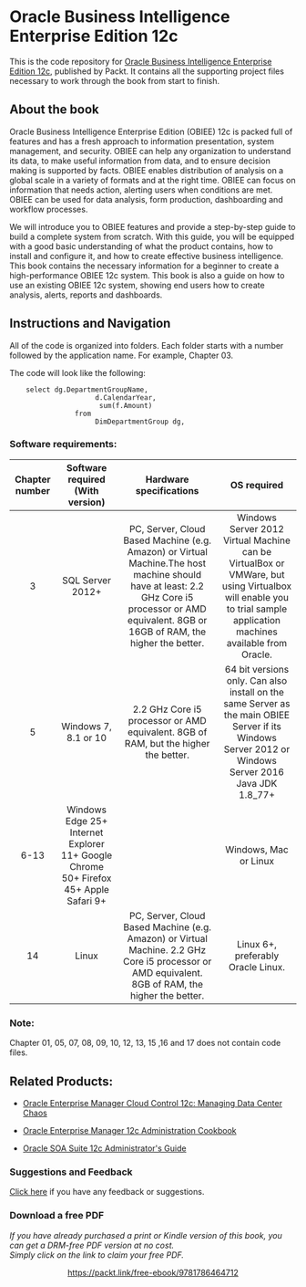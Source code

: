 


# Oracle Business Intelligence Enterprise Edition 12c
This is the code repository for [Oracle Business Intelligence Enterprise Edition 12c](https://www.packtpub.com/big-data-and-business-intelligence/oracle-business-intelligence-enterprise-edition-12c-second-editio?utm_source=github&utm_medium=repository&utm_content=9781786464712), published by Packt. It contains all the supporting project files necessary to work through the book from start to finish.

## About the book
Oracle Business Intelligence Enterprise Edition (OBIEE) 12c is packed full of features and has a fresh approach to information presentation, system management, and security. OBIEE can help any organization to understand its data, to make useful information from data, and to ensure decision making is supported by facts. OBIEE enables distribution of analysis on a global scale in a variety of formats and at the right time. OBIEE can focus on information that needs action, alerting users when conditions are met. OBIEE can be used for data analysis, form production, dashboarding and workflow processes.

We will introduce you to OBIEE features and provide a step-by-step guide to build a complete system from scratch. With this guide, you will be equipped with a good basic understanding of what the product contains, how to install and configure it, and how to create effective business intelligence. This book contains the necessary information for a beginner to create a high-performance OBIEE 12c system. This book is also a guide on how to use an existing OBIEE 12c system, showing end users how to create analysis, alerts, reports and dashboards.

## Instructions and Navigation
All of the code is organized into folders. Each folder starts with a number followed by the application name. For example, Chapter 03.

The code will look like the following:

        select dg.DepartmentGroupName, 
                         d.CalendarYear, 
                          sum(f.Amount) 
                    from  
                         DimDepartmentGroup dg, 
                         
 ### Software requirements:
 | __Chapter number__ | **Software required (With version)** | __Hardware specifications__ | **OS required** |
 |:-----:|:-----:|:-----:|:-----:|
 | 3 | SQL Server 2012+ | PC, Server, Cloud Based Machine (e.g. Amazon) or Virtual Machine.The host machine should have at least: 2.2 GHz Core i5 processor or AMD equivalent. 8GB or 16GB of RAM, the higher the better. | Windows Server 2012 Virtual Machine can be VirtualBox or VMWare, but using Virtualbox will enable you to trial sample application machines available from Oracle. |
 | 5 | Windows 7, 8.1 or 10 | 2.2 GHz Core i5 processor or AMD equivalent. 8GB of RAM, but the higher the better. | 64 bit versions only.  Can also install on the same Server as the main OBIEE Server if its Windows Server 2012 or Windows Server 2016 Java JDK 1.8_77+ |
 | 6-13 | Windows Edge 25+ Internet Explorer 11+ Google Chrome 50+ Firefox 45+ Apple Safari 9+ |  | Windows, Mac or Linux |
 | 14 | Linux | PC, Server, Cloud Based Machine (e.g. Amazon) or Virtual Machine. 2.2 GHz Core i5 processor or AMD equivalent. 8GB of RAM, the higher the better. | Linux 6+, preferably Oracle Linux. |
 
 ### Note:
Chapter 01, 05, 07, 08, 09, 10, 12, 13, 15 ,16 and 17 does not contain code files.

## Related Products:
* [Oracle Enterprise Manager Cloud Control 12c: Managing Data Center Chaos](https://www.packtpub.com/virtualization-and-cloud/oracle-enterprise-manager-cloud-control-12c-managing-data-center-chaos?utm_source=github&utm_medium=repository&utm_content=9781849684781)

* [Oracle Enterprise Manager 12c Administration Cookbook](https://www.packtpub.com/application-development/oracle-enterprise-manager-12c-administration-cookbook?utm_source=github&utm_medium=repository&utm_content=9781849687409)

* [Oracle SOA Suite 12c Administrator's Guide](https://www.packtpub.com/application-development/oracle-soa-suite-12c-administrators-guide?utm_source=github&utm_medium=repository&utm_content=9781782170860)

### Suggestions and Feedback
[Click here](https://docs.google.com/forms/d/e/1FAIpQLSe5qwunkGf6PUvzPirPDtuy1Du5Rlzew23UBp2S-P3wB-GcwQ/viewform) if you have any feedback or suggestions.
### Download a free PDF

 <i>If you have already purchased a print or Kindle version of this book, you can get a DRM-free PDF version at no cost.<br>Simply click on the link to claim your free PDF.</i>
<p align="center"> <a href="https://packt.link/free-ebook/9781786464712">https://packt.link/free-ebook/9781786464712 </a> </p>